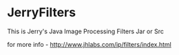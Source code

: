 # JerryFilters
This is Jerry's Java Image Processing Filters Jar or Src


for more info - http://www.jhlabs.com/ip/filters/index.html
